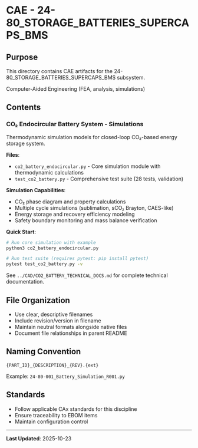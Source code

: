 # CAE - 24-80_STORAGE_BATTERIES_SUPERCAPS_BMS

## Purpose

This directory contains CAE artifacts for the 24-80_STORAGE_BATTERIES_SUPERCAPS_BMS subsystem.

Computer-Aided Engineering (FEA, analysis, simulations)

## Contents

### CO₂ Endocircular Battery System - Simulations

Thermodynamic simulation models for closed-loop CO₂-based energy storage system.

**Files**:
- `co2_battery_endocircular.py` - Core simulation module with thermodynamic calculations
- `test_co2_battery.py` - Comprehensive test suite (28 tests, validation)

**Simulation Capabilities**:
- CO₂ phase diagram and property calculations
- Multiple cycle simulations (sublimation, sCO₂ Brayton, CAES-like)
- Energy storage and recovery efficiency modeling
- Safety boundary monitoring and mass balance verification

**Quick Start**:
```bash
# Run core simulation with example
python3 co2_battery_endocircular.py

# Run test suite (requires pytest: pip install pytest)
pytest test_co2_battery.py -v
```

See `../CAD/CO2_BATTERY_TECHNICAL_DOCS.md` for complete technical documentation.

## File Organization

- Use clear, descriptive filenames
- Include revision/version in filename
- Maintain neutral formats alongside native files
- Document file relationships in parent README

## Naming Convention

```
{PART_ID}_{DESCRIPTION}_{REV}.{ext}
```

Example: `24-80-001_Battery_Simulation_R001.py`

## Standards

- Follow applicable CAx standards for this discipline
- Ensure traceability to EBOM items
- Maintain configuration control

---

**Last Updated**: 2025-10-23
